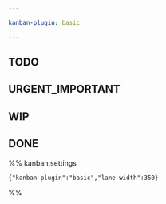 ```yaml
---

kanban-plugin: basic

---
```


## TODO



## URGENT_IMPORTANT



## WIP



## DONE





%% kanban:settings
```
{"kanban-plugin":"basic","lane-width":350}
```
%%